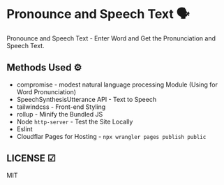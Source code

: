 # Pronounce and Speech Text  🗣

Pronounce and Speech Text - Enter Word and Get the Pronunciation and Speech Text.  

## Methods Used ⚙

- compromise - modest natural language processing Module (Using for Word Pronunciation)
- SpeechSynthesisUtterance API - Text to Speech
- tailwindcss - Front-end Styling
- rollup - Minify the Bundled JS
- Node `http-server` - Test the Site Locally
- Eslint
- Cloudflar Pages for Hosting - `npx wrangler pages publish public`

## LICENSE ☑

MIT
